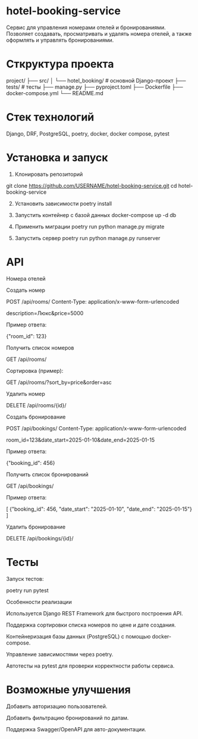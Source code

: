 # hotel-booking-service

Сервис для управления номерами отелей и бронированиями.  
Позволяет создавать, просматривать и удалять номера отелей, а также оформлять и управлять бронированиями.

# Сткруктура проекта

project/
├── src/
│ └── hotel_booking/ # основной Django-проект
├── tests/ # тесты
├── manage.py
├── pyproject.toml
├── Dockerfile
├── docker-compose.yml
└── README.md

# Стек технологий

Django, DRF, PostgreSQL, poetry, docker, docker compose, pytest


# Установка и запуск

1. Клонировать репозиторий

git clone https://github.com/USERNAME/hotel-booking-service.git
cd hotel-booking-service

2. Установить зависимости
poetry install

3. Запустить контейнер с базой данных
docker-compose up -d db

4. Применить миграции
poetry run python manage.py migrate

5. Запустить сервер
poetry run python manage.py runserver

# API

Номера отелей

Создать номер

POST /api/rooms/
Content-Type: application/x-www-form-urlencoded

description=Люкс&price=5000


Пример ответа:

{"room_id": 123}


Получить список номеров

GET /api/rooms/


Сортировка (пример):

GET /api/rooms/?sort_by=price&order=asc


Удалить номер

DELETE /api/rooms/{id}/


Создать бронирование

POST /api/bookings/
Content-Type: application/x-www-form-urlencoded

room_id=123&date_start=2025-01-10&date_end=2025-01-15


Пример ответа:

{"booking_id": 456}


Получить список бронирований

GET /api/bookings/


Пример ответа:

[
  {"booking_id": 456, "date_start": "2025-01-10", "date_end": "2025-01-15"}
]

Удалить бронирование

DELETE /api/bookings/{id}/

# Тесты

Запуск тестов:

poetry run pytest

Особенности реализации

Используется Django REST Framework для быстрого построения API.

Поддержка сортировки списка номеров по цене и дате создания.

Контейнеризация базы данных (PostgreSQL) с помощью docker-compose.

Управление зависимостями через poetry.

Автотесты на pytest для проверки корректности работы сервиса.

# Возможные улучшения

Добавить авторизацию пользователей.

Добавить фильтрацию бронирований по датам.

Поддержка Swagger/OpenAPI для авто-документации.


